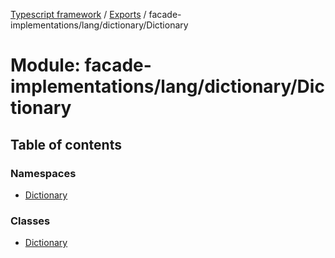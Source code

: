 [Typescript framework](../index.md) / [Exports](../modules.md) / facade-implementations/lang/dictionary/Dictionary

# Module: facade-implementations/lang/dictionary/Dictionary

## Table of contents

### Namespaces

- [Dictionary](facade_implementations_lang_dictionary_Dictionary.Dictionary.md)

### Classes

- [Dictionary](../classes/facade_implementations_lang_dictionary_Dictionary.Dictionary-1.md)
